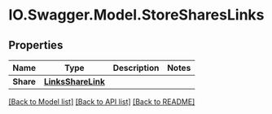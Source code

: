 # IO.Swagger.Model.StoreSharesLinks
## Properties

Name | Type | Description | Notes
------------ | ------------- | ------------- | -------------
**Share** | [**LinksShareLink**](LinksShareLink.md) |  | 

[[Back to Model list]](../README.md#documentation-for-models) [[Back to API list]](../README.md#documentation-for-api-endpoints) [[Back to README]](../README.md)

